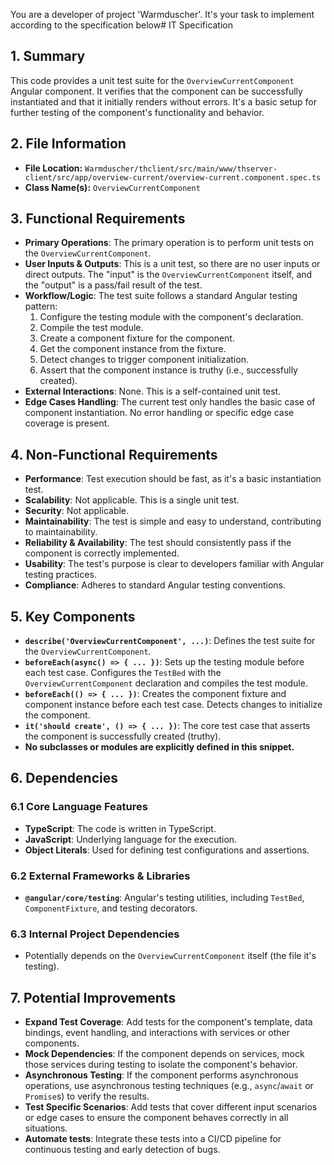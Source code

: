 You are a developer of project 'Warmduscher'. It's your task to implement according to the specification below# IT Specification

## 1. Summary

This code provides a unit test suite for the `OverviewCurrentComponent` Angular component. It verifies that the component can be successfully instantiated and that it initially renders without errors. It's a basic setup for further testing of the component's functionality and behavior.

## 2. File Information

- **File Location:** `Warmduscher/thclient/src/main/www/thserver-client/src/app/overview-current/overview-current.component.spec.ts`
- **Class Name(s):** `OverviewCurrentComponent`

## 3. Functional Requirements

- **Primary Operations**: The primary operation is to perform unit tests on the `OverviewCurrentComponent`.
- **User Inputs & Outputs**: This is a unit test, so there are no user inputs or direct outputs. The "input" is the `OverviewCurrentComponent` itself, and the "output" is a pass/fail result of the test.
- **Workflow/Logic**: The test suite follows a standard Angular testing pattern:
    1. Configure the testing module with the component's declaration.
    2. Compile the test module.
    3. Create a component fixture for the component.
    4. Get the component instance from the fixture.
    5. Detect changes to trigger component initialization.
    6. Assert that the component instance is truthy (i.e., successfully created).
- **External Interactions**: None. This is a self-contained unit test.
- **Edge Cases Handling**: The current test only handles the basic case of component instantiation.  No error handling or specific edge case coverage is present.

## 4. Non-Functional Requirements

- **Performance**: Test execution should be fast, as it's a basic instantiation test.
- **Scalability**: Not applicable. This is a single unit test.
- **Security**: Not applicable.
- **Maintainability**: The test is simple and easy to understand, contributing to maintainability.
- **Reliability & Availability**: The test should consistently pass if the component is correctly implemented.
- **Usability**:  The test's purpose is clear to developers familiar with Angular testing practices.
- **Compliance**:  Adheres to standard Angular testing conventions.

## 5. Key Components

- **`describe('OverviewCurrentComponent', ...)`**: Defines the test suite for the `OverviewCurrentComponent`.
- **`beforeEach(async() => { ... })`**:  Sets up the testing module before each test case. Configures the `TestBed` with the `OverviewCurrentComponent` declaration and compiles the test module.
- **`beforeEach(() => { ... })`**: Creates the component fixture and component instance before each test case. Detects changes to initialize the component.
- **`it('should create', () => { ... })`**: The core test case that asserts the component is successfully created (truthy).
- **No subclasses or modules are explicitly defined in this snippet.**

## 6. Dependencies

### 6.1 Core Language Features

- **TypeScript**: The code is written in TypeScript.
- **JavaScript**: Underlying language for the execution.
- **Object Literals**: Used for defining test configurations and assertions.

### 6.2 External Frameworks & Libraries

- **`@angular/core/testing`**: Angular's testing utilities, including `TestBed`, `ComponentFixture`, and testing decorators.

### 6.3 Internal Project Dependencies

-  Potentially depends on the `OverviewCurrentComponent` itself (the file it's testing).

## 7. Potential Improvements

- **Expand Test Coverage**: Add tests for the component's template, data bindings, event handling, and interactions with services or other components.
- **Mock Dependencies**: If the component depends on services, mock those services during testing to isolate the component's behavior.
- **Asynchronous Testing**: If the component performs asynchronous operations, use asynchronous testing techniques (e.g., `async`/`await` or `Promise`s) to verify the results.
- **Test Specific Scenarios**: Add tests that cover different input scenarios or edge cases to ensure the component behaves correctly in all situations.
- **Automate tests**: Integrate these tests into a CI/CD pipeline for continuous testing and early detection of bugs.